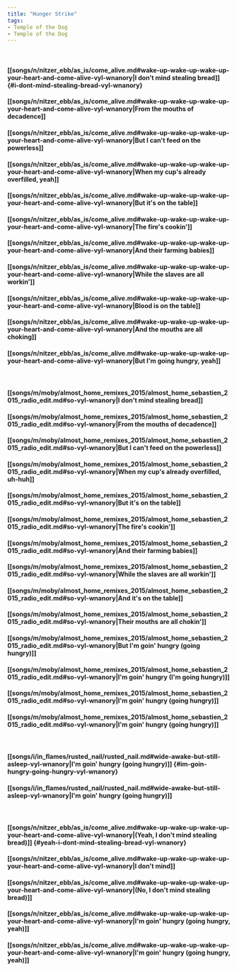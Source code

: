 ```yaml
---
title: "Hunger Strike"
tags:
- Temple of the Dog
- Temple of the Dog
---
```

&nbsp;
#### [[songs/n/nitzer_ebb/as_is/come_alive.md#wake-up-wake-up-wake-up-your-heart-and-come-alive-vyl-wnanory|I don't mind stealing bread]] {#i-dont-mind-stealing-bread-vyl-wnanory}
#### [[songs/n/nitzer_ebb/as_is/come_alive.md#wake-up-wake-up-wake-up-your-heart-and-come-alive-vyl-wnanory|From the mouths of decadence]]
#### [[songs/n/nitzer_ebb/as_is/come_alive.md#wake-up-wake-up-wake-up-your-heart-and-come-alive-vyl-wnanory|But I can't feed on the powerless]]
#### [[songs/n/nitzer_ebb/as_is/come_alive.md#wake-up-wake-up-wake-up-your-heart-and-come-alive-vyl-wnanory|When my cup's already overfilled, yeah]]
#### [[songs/n/nitzer_ebb/as_is/come_alive.md#wake-up-wake-up-wake-up-your-heart-and-come-alive-vyl-wnanory|But it's on the table]]
#### [[songs/n/nitzer_ebb/as_is/come_alive.md#wake-up-wake-up-wake-up-your-heart-and-come-alive-vyl-wnanory|The fire's cookin']]
#### [[songs/n/nitzer_ebb/as_is/come_alive.md#wake-up-wake-up-wake-up-your-heart-and-come-alive-vyl-wnanory|And their farming babies]]
#### [[songs/n/nitzer_ebb/as_is/come_alive.md#wake-up-wake-up-wake-up-your-heart-and-come-alive-vyl-wnanory|While the slaves are all workin']]
#### [[songs/n/nitzer_ebb/as_is/come_alive.md#wake-up-wake-up-wake-up-your-heart-and-come-alive-vyl-wnanory|Blood is on the table]]
#### [[songs/n/nitzer_ebb/as_is/come_alive.md#wake-up-wake-up-wake-up-your-heart-and-come-alive-vyl-wnanory|And the mouths are all choking]]
#### [[songs/n/nitzer_ebb/as_is/come_alive.md#wake-up-wake-up-wake-up-your-heart-and-come-alive-vyl-wnanory|But I'm going hungry, yeah]]
&nbsp;
#### [[songs/m/moby/almost_home_remixes_2015/almost_home_sebastien_2015_radio_edit.md#so-vyl-wnanory|I don't mind stealing bread]]
#### [[songs/m/moby/almost_home_remixes_2015/almost_home_sebastien_2015_radio_edit.md#so-vyl-wnanory|From the mouths of decadence]]
#### [[songs/m/moby/almost_home_remixes_2015/almost_home_sebastien_2015_radio_edit.md#so-vyl-wnanory|But I can't feed on the powerless]]
#### [[songs/m/moby/almost_home_remixes_2015/almost_home_sebastien_2015_radio_edit.md#so-vyl-wnanory|When my cup's already overfilled, uh-huh]]
#### [[songs/m/moby/almost_home_remixes_2015/almost_home_sebastien_2015_radio_edit.md#so-vyl-wnanory|But it's on the table]]
#### [[songs/m/moby/almost_home_remixes_2015/almost_home_sebastien_2015_radio_edit.md#so-vyl-wnanory|The fire's cookin']]
#### [[songs/m/moby/almost_home_remixes_2015/almost_home_sebastien_2015_radio_edit.md#so-vyl-wnanory|And their farming babies]]
#### [[songs/m/moby/almost_home_remixes_2015/almost_home_sebastien_2015_radio_edit.md#so-vyl-wnanory|While the slaves are all workin']]
#### [[songs/m/moby/almost_home_remixes_2015/almost_home_sebastien_2015_radio_edit.md#so-vyl-wnanory|And it's on the table]]
#### [[songs/m/moby/almost_home_remixes_2015/almost_home_sebastien_2015_radio_edit.md#so-vyl-wnanory|Their mouths are all chokin']]
#### [[songs/m/moby/almost_home_remixes_2015/almost_home_sebastien_2015_radio_edit.md#so-vyl-wnanory|But I'm goin' hungry (going hungry)]]
#### [[songs/m/moby/almost_home_remixes_2015/almost_home_sebastien_2015_radio_edit.md#so-vyl-wnanory|I'm goin' hungry (I'm going hungry)]]
#### [[songs/m/moby/almost_home_remixes_2015/almost_home_sebastien_2015_radio_edit.md#so-vyl-wnanory|I'm goin' hungry (going hungry)]]
#### [[songs/m/moby/almost_home_remixes_2015/almost_home_sebastien_2015_radio_edit.md#so-vyl-wnanory|I'm goin' hungry (going hungry)]]
&nbsp;
#### [[songs/i/in_flames/rusted_nail/rusted_nail.md#wide-awake-but-still-asleep-vyl-wnanory|I'm goin' hungry (going hungry)]] {#im-goin-hungry-going-hungry-vyl-wnanory}
#### [[songs/i/in_flames/rusted_nail/rusted_nail.md#wide-awake-but-still-asleep-vyl-wnanory|I'm goin' hungry (going hungry)]]
&nbsp;
#### [[songs/n/nitzer_ebb/as_is/come_alive.md#wake-up-wake-up-wake-up-your-heart-and-come-alive-vyl-wnanory|(Yeah, I don't mind stealing bread)]] {#yeah-i-dont-mind-stealing-bread-vyl-wnanory}
#### [[songs/n/nitzer_ebb/as_is/come_alive.md#wake-up-wake-up-wake-up-your-heart-and-come-alive-vyl-wnanory|I don't mind]]
#### [[songs/n/nitzer_ebb/as_is/come_alive.md#wake-up-wake-up-wake-up-your-heart-and-come-alive-vyl-wnanory|(No, I don't mind stealing bread)]]
#### [[songs/n/nitzer_ebb/as_is/come_alive.md#wake-up-wake-up-wake-up-your-heart-and-come-alive-vyl-wnanory|I'm goin' hungry (going hungry, yeah)]]
#### [[songs/n/nitzer_ebb/as_is/come_alive.md#wake-up-wake-up-wake-up-your-heart-and-come-alive-vyl-wnanory|I'm goin' hungry (going hungry, yeah)]]
